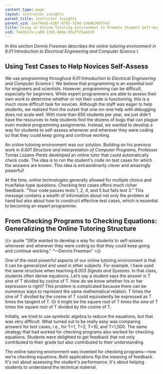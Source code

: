```yaml
---
content_type: page
layout: instructor_insights
parent_title: Instructor Insights
parent_uid: 2aef49a5-63b7-0f93-319d-156d62607fed
title: Using an Online Tutoring Environment to Promote Student Self-Assessment
uid: 7443b17e-ca68-13d3-084e-83a7f25a4319
---
```


_In this section Dennis Freeman describes the online tutoring environment in 6.01 Introduction to Electrical Engineering and Computer Science I._

Using Test Cases to Help Novices Self-Assess
--------------------------------------------

We use programming throughout _6.01 Introduction to Electrical Engineering and Computer Science I_. We believe that programming is an essential tool for engineers and scientists. However, programming can be difficult, especially for beginners. While expert programmers are able to assess their own work to determine whether or not their code is functioning, this is a much more difficult task for novices. Although the staff was eager to help students, we realized from the outset that one-on-one help with debugging does not scale well. With more than 650 students per year, we just didn't have the resources to help students find the dozens of bugs that can plague even modest programming assignments. Instead, we wanted to develop a way for students to self-assess whenever and wherever they were coding so that they could keep going and continue working.

An online tutoring environment was our solution. Building on his previous work in _6.001 Structure and Interpretation of Computer Programs_, Professor Tomás Lozano-Peréz developed an online tutor that could automatically check code. The idea is to run the student's code on test cases for which the answers are known. This idea is extraordinarily clever and amazingly powerful!

At the time, online technologies generally allowed for multiple choice and true/false-type questions. Checking test cases offers much richer feedback. "Your code passes tests 1, 2, 4, and 5 but fails test 3." This message contains a wealth of information about not only the problem at hand but also about how to construct effective test cases, which is essential to becoming an expert programmer.

From Checking Programs to Checking Equations: Generalizing the Online Tutoring Structure
----------------------------------------------------------------------------------------

{{< quote "[W]e wanted to develop a way for students to self-assess whenever and wherever they were coding so that they could keep going and continue working." "—Dennis Freeman" >}}

One of the most powerful aspects of our online tutoring environment is that it can be generalized and used in other subjects. For example, I have used the same structure when teaching _6.003 Signals and Systems_. In that class, students often derive equations. Let’s say a student says the answer is T sine of T divided by cosine of T. How do we know whether his or her expression is right? This problem is complicated because there can be numerous ways to represent the same mathematical relation. T times the sine of T divided by the cosine of T could equivalently be expressed as T times the tangent of T. Or it might be the square root of T times the sine of T times the square root of T divided by the cosine of T.

Initially, we tried to use symbolic algebra to reduce the equations, but that was very difficult. What turned out to be really easy was comparing answers for test cases, i.e., for T=1, T=2, T=10, and T=1,000. The same strategy that had worked for checking programs also worked for checking equations. Students were delighted to get feedback that not only contributed to their grade but also contributed to their understanding. 

The online tutoring environment was invented for checking programs—now we're checking equations. Both applications flip the meaning of feedback. It's not about assessing the student's performance. It's about helping students to understand the technical material.
